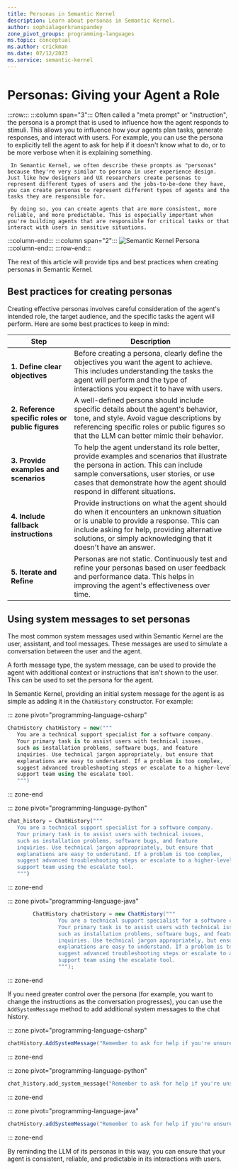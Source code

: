 ```yaml
---
title: Personas in Semantic Kernel 
description: Learn about personas in Semantic Kernel.
author: sophialagerkranspandey
zone_pivot_groups: programming-languages
ms.topic: conceptual
ms.author: crickman
ms.date: 07/12/2023
ms.service: semantic-kernel
---
```


# Personas: Giving your Agent a Role


:::row:::
   :::column span="3":::
     Often called a "meta prompt" or "instruction", the persona is a prompt that is used to influence how the agent responds to stimuli. This allows you to influence how your agents plan tasks, generate responses, and interact with users. For example, you can use the persona to explicitly tell the agent to ask for help if it doesn't know what to do, or to be more verbose when it is explaining something.

     In Semantic Kernel, we often describe these prompts as "personas" because they're very similar to persona in user experience design. Just like how designers and UX researchers create personas to represent different types of users and the jobs-to-be-done they have, you can create personas to represent different types of agents and the tasks they are responsible for.

     By doing so, you can create agents that are more consistent, more reliable, and more predictable. This is especially important when you're building agents that are responsible for critical tasks or that interact with users in sensitive situations.
   :::column-end:::
   :::column span="2":::
        ![Semantic Kernel Persona](../../media/personas.png)
   :::column-end:::
:::row-end:::

The rest of this article will provide tips and best practices when creating personas in Semantic Kernel.

## Best practices for creating personas

Creating effective personas involves careful consideration of the agent's intended role, the target audience, and the specific tasks the agent will perform. Here are some best practices to keep in mind:

| **Step**                    | Description                                                                                                                                                     |
|-----------------------------|-----------------------------------------------------------------------------------------------------------------------------------------------------------------|
| **1. Define clear objectives**       | Before creating a persona, clearly define the objectives you want the agent to achieve. This includes understanding the tasks the agent will perform and the type of interactions you expect it to have with users. |
| **2. Reference specific roles or public figures** | A well-defined persona should include specific details about the agent's behavior, tone, and style. Avoid vague descriptions by referencing specific roles or public figures so that the LLM can better mimic their behavior.     |
| **3. Provide examples and scenarios**     | To help the agent understand its role better, provide examples and scenarios that illustrate the persona in action. This can include sample conversations, user stories, or use cases that demonstrate how the agent should respond in different situations. |
| **4. Include fallback instructions**     | Provide instructions on what the agent should do when it encounters an unknown situation or is unable to provide a response. This can include asking for help, providing alternative solutions, or simply acknowledging that it doesn't have an answer.       |
| **5. Iterate and Refine**     | Personas are not static. Continuously test and refine your personas based on user feedback and performance data. This helps in improving the agent's effectiveness over time.                               |


## Using system messages to set personas

The most common system messages used within Semantic Kernel are the user, assistant, and tool messages. These messages are used to simulate a conversation between the user and the agent.

A forth message type, the system message, can be used to provide the agent with additional context or instructions that isn't shown to the user. This can be used to set the persona for the agent.

In Semantic Kernel, providing an initial system message for the agent is as simple as adding it in the `ChatHistory` constructor. For example:

::: zone pivot="programming-language-csharp"
```csharp
ChatHistory chatHistory = new("""
   You are a technical support specialist for a software company.
   Your primary task is to assist users with technical issues,
   such as installation problems, software bugs, and feature
   inquiries. Use technical jargon appropriately, but ensure that
   explanations are easy to understand. If a problem is too complex,
   suggest advanced troubleshooting steps or escalate to a higher-level
   support team using the escalate tool.
   """)
```
::: zone-end

::: zone pivot="programming-language-python"
```python
chat_history = ChatHistory("""
   You are a technical support specialist for a software company.
   Your primary task is to assist users with technical issues,
   such as installation problems, software bugs, and feature
   inquiries. Use technical jargon appropriately, but ensure that
   explanations are easy to understand. If a problem is too complex,
   suggest advanced troubleshooting steps or escalate to a higher-level
   support team using the escalate tool.
   """)
```
::: zone-end

::: zone pivot="programming-language-java"
```java
        ChatHistory chatHistory = new ChatHistory("""
                You are a technical support specialist for a software company.
                Your primary task is to assist users with technical issues,
                such as installation problems, software bugs, and feature
                inquiries. Use technical jargon appropriately, but ensure that
                explanations are easy to understand. If a problem is too complex,
                suggest advanced troubleshooting steps or escalate to a higher-level
                support team using the escalate tool.
                """);
```
::: zone-end

If you need greater control over the persona (for example, you want to change the instructions as the conversation progresses), you can use the `AddSystemMessage` method to add additional system messages to the chat history.

::: zone pivot="programming-language-csharp"
```csharp
chatHistory.AddSystemMessage("Remember to ask for help if you're unsure how to proceed.")
```
::: zone-end

::: zone pivot="programming-language-python"
```python
chat_history.add_system_message("Remember to ask for help if you're unsure how to proceed.")
```
::: zone-end

::: zone pivot="programming-language-java"
```java
chatHistory.addSystemMessage("Remember to ask for help if you're unsure how to proceed.");
```
::: zone-end


By reminding the LLM of its personas in this way, you can ensure that your agent is consistent, reliable, and predictable in its interactions with users.
